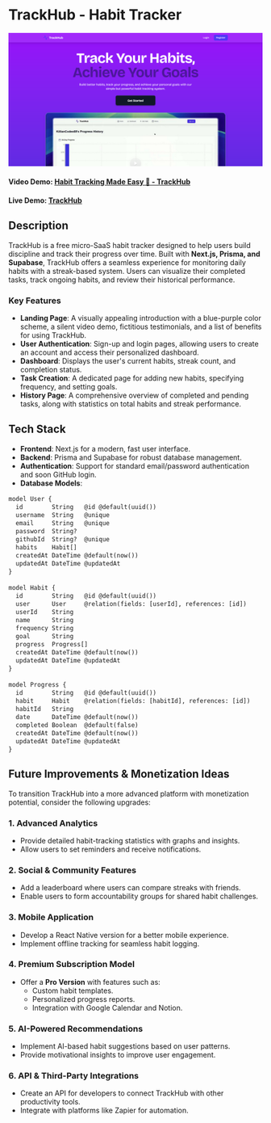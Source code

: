 # TrackHub - Habit Tracker

![Screen](screen)

#### Video Demo: [Habit Tracking Made Easy 🌱 - TrackHub](https://youtu.be/uRczUZB7UiI)

#### Live Demo: [TrackHub](https://track-hub-seven.vercel.app/)

## Description

TrackHub is a free micro-SaaS habit tracker designed to help users build discipline and track their progress over time. Built with **Next.js, Prisma, and Supabase**, TrackHub offers a seamless experience for monitoring daily habits with a streak-based system. Users can visualize their completed tasks, track ongoing habits, and review their historical performance.

### Key Features
- **Landing Page**: A visually appealing introduction with a blue-purple color scheme, a silent video demo, fictitious testimonials, and a list of benefits for using TrackHub.
- **User Authentication**: Sign-up and login pages, allowing users to create an account and access their personalized dashboard.
- **Dashboard**: Displays the user's current habits, streak count, and completion status.
- **Task Creation**: A dedicated page for adding new habits, specifying frequency, and setting goals.
- **History Page**: A comprehensive overview of completed and pending tasks, along with statistics on total habits and streak performance.

## Tech Stack
- **Frontend**: Next.js for a modern, fast user interface.
- **Backend**: Prisma and Supabase for robust database management.
- **Authentication**: Support for standard email/password authentication and soon GitHub login.
- **Database Models**:

```prisma
model User {
  id        String   @id @default(uuid())
  username  String   @unique
  email     String   @unique
  password  String?
  githubId  String?  @unique
  habits    Habit[]
  createdAt DateTime @default(now())  
  updatedAt DateTime @updatedAt   
}

model Habit {
  id        String   @id @default(uuid())
  user      User     @relation(fields: [userId], references: [id])
  userId    String
  name      String
  frequency String
  goal      String
  progress  Progress[]
  createdAt DateTime @default(now())  
  updatedAt DateTime @updatedAt     
}

model Progress {
  id        String   @id @default(uuid())
  habit     Habit    @relation(fields: [habitId], references: [id])
  habitId   String
  date      DateTime @default(now())
  completed Boolean  @default(false)
  createdAt DateTime @default(now())  
  updatedAt DateTime @updatedAt     
}
```

## Future Improvements & Monetization Ideas

To transition TrackHub into a more advanced platform with monetization potential, consider the following upgrades:

### **1. Advanced Analytics**
- Provide detailed habit-tracking statistics with graphs and insights.
- Allow users to set reminders and receive notifications.

### **2. Social & Community Features**
- Add a leaderboard where users can compare streaks with friends.
- Enable users to form accountability groups for shared habit challenges.

### **3. Mobile Application**
- Develop a React Native version for a better mobile experience.
- Implement offline tracking for seamless habit logging.

### **4. Premium Subscription Model**
- Offer a **Pro Version** with features such as:
  - Custom habit templates.
  - Personalized progress reports.
  - Integration with Google Calendar and Notion.

### **5. AI-Powered Recommendations**
- Implement AI-based habit suggestions based on user patterns.
- Provide motivational insights to improve user engagement.

### **6. API & Third-Party Integrations**
- Create an API for developers to connect TrackHub with other productivity tools.
- Integrate with platforms like Zapier for automation.

